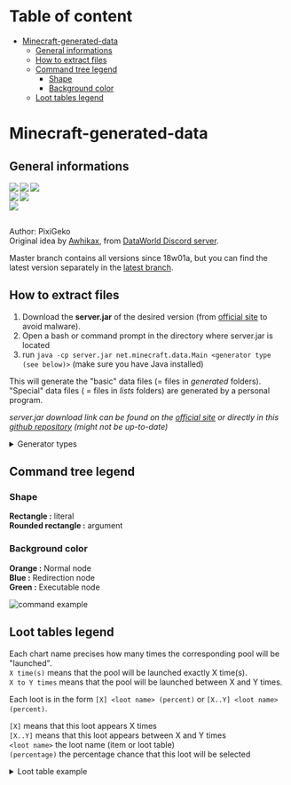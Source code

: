 # Table of content

- [Minecraft-generated-data](#Minecraft-generated-data)
  * [General informations](#general-informations)
  * [How to extract files](#how-to-extract-files)
  * [Command tree legend](#command-tree-legend)
    + [Shape](#shape)
    + [Background color](#background-color)
  * [Loot tables legend](#loot-tables-legend)

# Minecraft-generated-data
## General informations
<img align="left" src="https://img.shields.io/github/stars/PixiGeko/Minecraft-generated-data"/><img align="left" src="https://img.shields.io/github/forks/PixiGeko/Minecraft-generated-data"/><img align="left" src="https://img.shields.io/github/watchers/PixiGeko/Minecraft-generated-data"/><br/>
<img align="left" src="https://img.shields.io/github/last-commit/PixiGeko/Minecraft-generated-data"/><img align="left" src="https://img.shields.io/github/commit-activity/m/PixiGeko/Minecraft-generated-data"/><br/>
<img align="left" src="https://img.shields.io/github/repo-size/PixiGeko/Minecraft-generated-data"/>

<br/>

Author: PixiGeko </br>
Original idea by [Awhikax](https://www.planetminecraft.com/member/awhikax/), from [DataWorld Discord server](https://discord.gg/3gXea6q).

Master branch contains all versions since 18w01a, but you can find the latest version separately in the [latest branch](https://github.com/PixiGeko/Minecraft-generated-data/tree/latest).

## How to extract files
1. Download the **server.jar** of the desired version (from [official site]([https://www.minecraft.net/](https://www.minecraft.net/)) to avoid malware).
2. Open a bash or command prompt in the directory where server.jar is located
3. run `java -cp server.jar net.minecraft.data.Main <generator type (see below)>` (make sure you have Java installed)
  
This will generate the "basic" data files (= files in *generated* folders).</br>
"Special" data files ( = files in *lists* folders) are generated by a personal program.

<i>server.jar download link can be found on the [official site](https://launchermeta.mojang.com/mc/game/version_manifest.json) or directly in this [github repository](https://github.com/PixiGeko/Minecraft-generated-data/blob/master/version_manifest.json) (might not be up-to-date)</i>

<details>
	<summary>Generator types</summary>
	<table>
<tbody><tr>
	<th>Type</th>
	<th><code>--client</code></th>
	<th><code>--dev</code></th>
	<th><code>--reports</code></th>
	<th><code>--server</code></th>
	<th><code>--all</code></th>
</tr>
<tr>
	<td>SNBT -&gt; NBT</td>
	<td>Yes</td>
	<td>No</td>
	<td>No</td>
	<td>Yes</td>
	<td>Yes</td>
</tr>
<tr>
	<td>Fluid Tags</td>
	<td>No</td>
	<td>No</td>
	<td>No</td>
	<td>Yes</td>
	<td>Yes</td>
</tr>
<tr>
	<td>Block Tags</td>
	<td>No</td>
	<td>No</td>
	<td>No</td>
	<td>Yes</td>
	<td>Yes</td>
</tr>
<tr>
	<td>Item Tags</td>
	<td>No</td>
	<td>No</td>
	<td>No</td>
	<td>Yes</td>
	<td>Yes</td>
</tr>
<tr>
	<td>Recipes</td>
	<td>No</td>
	<td>No</td>
	<td>No</td>
	<td>Yes</td>
	<td>Yes</td>
</tr>
<tr>
	<td>Advancements</td>
	<td>No</td>
	<td>No</td>
	<td>No</td>
	<td>Yes</td>
	<td>Yes</td>
</tr>
<tr>
	<td>NBT to SNBT</td>
	<td>No</td>
	<td>Yes</td>
	<td>No</td>
	<td>No</td>
	<td>Yes</td>
</tr>
<tr>
	<td>Block List</td>
	<td>No</td>
	<td>No</td>
	<td>Yes</td>
	<td>No</td>
	<td>Yes</td>
</tr>
<tr>
	<td>Item List</td>
	<td>No</td>
	<td>No</td>
	<td>Yes</td>
	<td>No</td>
	<td>Yes</td>
</tr>
<tr>
	<td>Command List</td>
	<td>No</td>
	<td>No</td>
	<td>Yes</td>
	<td>No</td>
	<td>Yes</td>
</tr></tbody></table>

<i>Example: `java -cp server.jar net.minecraft.data.Main --all` will generate all the data</i>

<i>Source: https://wiki.vg/Data_Generators</i>
</details>

## Command tree legend
### Shape
**Rectangle :** literal</br>
**Rounded rectangle :** argument</br>  

### Background color
**Orange :** Normal node</br>
**Blue :** Redirection node</br>
**Green :** Executable node

![command example](https://i.imgur.com/f5tEQTq.png)

## Loot tables legend

Each chart name precises how many times the corresponding pool will be "launched".<br/>
`X time(s)` means that the pool will be launched exactly X time(s).<br/>
`X to Y times` means that the pool will be launched between X and Y times.<br/>

Each loot is in the form `[X] <loot name> (percent)` or `[X..Y] <loot name> (percent)`.

`[X]` means that this loot appears X times  <br/>
`[X..Y]` means that this loot appears between X and Y times <br/>
`<loot name>` the loot name (item or loot table) <br/>
`(percentage)` the percentage chance that this loot will be selected <br/>

<details>
	<summary>Loot table example</summary>
<i>This loot table was randomly generated, it doesn't correspond to anything in the game and serves only as an example<i/>

![loot table example](https://imgur.com/GAONntF.png)
</details>